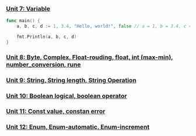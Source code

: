 ### <a href="https://github.com/huonghope/learn-go/tree/master/Unit%2007" target="_blank"> Unit 7: Variable
```go
func main() {
	a, b, c, d := 1, 3.4, "Hello, world!", false // a = 1, b = 3.4, c = "Hello, world!", d = false

	fmt.Println(a, b, c, d)
}
```
### <a href="https://github.com/huonghope/learn-go/tree/master/Unit%2008" target="_blank"> Unit 8: Byte, Complex, Float-rouding, float, int (max-min), number_conversion, rune
### <a href="https://github.com/huonghope/learn-go/tree/master/Unit%2009" target="_blank"> Unit 9: String, String length, String Operation
### <a href="https://github.com/huonghope/learn-go/tree/master/Unit%2010" target="_blank"> Unit 10: Boolean logical, boolean operator
### <a href="https://github.com/huonghope/learn-go/tree/master/Unit%2011" target="_blank"> Unit 11: Const value, constan error
### <a href="https://github.com/huonghope/learn-go/tree/master/Unit%2012" target="_blank"> Unit 12: Enum, Enum-automatic, Enum-increment